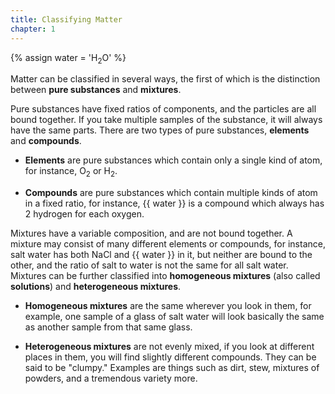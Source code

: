 ```yaml
---
title: Classifying Matter
chapter: 1
---
```


{% assign water = 'H<sub>2</sub>O' %}

Matter can be classified in several ways, the first of which is the distinction between **pure substances** and **mixtures**.

Pure substances have fixed ratios of components, and the particles are all bound together. If you take multiple samples of the substance, it will always have the same parts. There are two types of pure substances, **elements** and **compounds**.

- **Elements** are pure substances which contain only a single kind of atom,
  for instance, O<sub>2</sub> or H<sub>2</sub>.

- **Compounds** are pure substances which contain multiple kinds of atom in a 
  fixed ratio, for instance, {{ water }} is a compound which always has 2 hydrogen for each oxygen.

Mixtures have a variable composition, and are not bound together. A mixture may consist of many different elements or compounds, for instance, salt water has both NaCl and {{ water }} in it, but neither are bound to the other, and the ratio of salt to water is not the same for all salt water. Mixtures can be further classified into **homogeneous mixtures** (also called **solutions**) and **heterogeneous mixtures**.

- **Homogeneous mixtures** are the same wherever you look in them, for example,
  one sample of a glass of salt water will look basically the same as another sample from that same glass.

- **Heterogeneous mixtures** are not evenly mixed, if you look at different 
  places in them, you will find slightly different compounds. They can be said to be "clumpy." Examples are things such as dirt, stew, mixtures of powders, and a tremendous variety more.